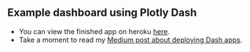 ## Example dashboard using Plotly Dash

* You can view the finished app on heroku [here](https://calm-coast-81531.herokuapp.com/ ).
* Take a moment to read my [Medium post about deploying Dash apps](https://medium.com/@austinlasseter/how-to-deploy-a-simple-plotly-dash-app-to-heroku-622a2216eb73).
